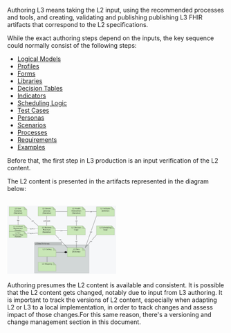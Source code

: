 

Authoring L3 means taking the L2 input, using the recommended processes and tools, and creating, validating and publishing publishing L3 FHIR artifacts that correspond to the L2 specifications.

While the exact authoring steps depend on the inputs, the key sequence could normally consist of the following steps: 

* [Logical Models](l3_logicalmodels.html)
* [Profiles](l3_profiles.html)
* [Forms](l3_forms.html)
* [Libraries](l3_libraries.html)
* [Decision Tables](l3_decisiontables.html)
* [Indicators](l3_indicators.html)
* [Scheduling Logic](l3_schedulinglogic.html)
* [Test Cases](l3_testing.html)
* [Personas](l3_personas.html)
* [Scenarios](l3_scenarios.html)
* [Processes](l3_processes.html)
* [Requirements](l3_requirements.html)
* [Examples](l3_examples.html)

Before that, the first step in L3 production is an input verification of the L2 content. 

The L2 content is presented in the artifacts represented in the diagram below:  

<br clear="all"/>
<img src="./l2_artifacts.png" style="width:50%"/>
<br clear="all"/>

Authoring presumes the L2 content is available and consistent. It is possible that the L2 content gets changed, notably due to input from L3 authoring. It is important to track the versions of L2 content, especially when adapting L2 or L3 to a local implementation, in order to track changes and assess impact of those changes.For this same reason, there's a versioning and change management section in this document.

